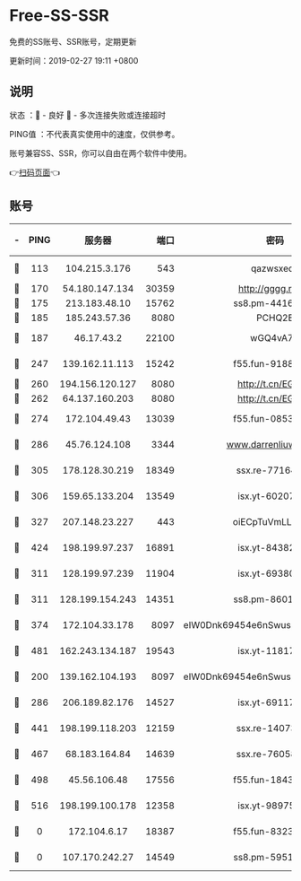 # Free-SS-SSR

免费的SS账号、SSR账号，定期更新

更新时间：2019-02-27 19:11 +0800

## 说明

状态     ：🙂 - 良好 🙁 - 多次连接失败或连接超时

PING值   ：不代表真实使用中的速度，仅供参考。

账号兼容SS、SSR，你可以自由在两个软件中使用。

👉[扫码页面](https://liesauer.github.io/free-ss-ssr.github.io/)👈

## 账号

|-|PING|服务器|端口|密码|加密方式|区域|
|:----:|:----:|:-----:|-----:|:----:|:----:|:----:|
|🙂|113|104.215.3.176|543|qazwsxedc|aes-256-gcm|JP|
|🙂|170|54.180.147.134|30359|http://gggg.rocks|chacha20|KR|
|🙂|175|213.183.48.10|15762|ss8.pm-44164718|rc4-md5|RU|
|🙂|185|185.243.57.36|8080|PCHQ2E|rc4-md5|US|
|🙂|187|46.17.43.2|22100|wGQ4vA7D|aes-256-gcm|RU|
|🙂|247|139.162.11.113|15242|f55.fun-91886429|aes-256-cfb|SG|
|🙂|260|194.156.120.127|8080|http://t.cn/EGJIyrl|rc4-md5|RU|
|🙂|262|64.137.160.203|8080|http://t.cn/EGJIyrl|rc4-md5|CA|
|🙂|274|172.104.49.43|13039|f55.fun-08537634|aes-256-cfb|SG|
|🙂|286|45.76.124.108|3344|www.darrenliuwei.com|aes-256-cfb|AU|
|🙂|305|178.128.30.219|18349|ssx.re-77164878|aes-256-cfb|SG|
|🙂|306|159.65.133.204|13549|isx.yt-60207072|aes-256-cfb|SG|
|🙂|327|207.148.23.227|443|oiECpTuVmLLxk4Ts|aes-256-cfb|US|
|🙂|424|198.199.97.237|16891|isx.yt-84382608|aes-256-cfb|US|
|🙂|311|128.199.97.239|11904|isx.yt-69380692|aes-256-cfb|SG|
|🙂|311|128.199.154.243|14351|ss8.pm-86017708|aes-256-cfb|SG|
|🙂|374|172.104.33.178|8097|eIW0Dnk69454e6nSwuspv9DmS201tQ0D|aes-256-cfb|SG|
|🙂|481|162.243.134.187|19543|isx.yt-11817529|aes-256-cfb|US|
|🙁|200|139.162.104.193|8097|eIW0Dnk69454e6nSwuspv9DmS201tQ0D|aes-256-cfb|JP|
|🙁|286|206.189.82.176|14527|isx.yt-69117684|aes-256-cfb|SG|
|🙁|441|198.199.118.203|12159|ssx.re-14073508|aes-256-cfb|US|
|🙁|467|68.183.164.84|14639|ssx.re-76058671|aes-256-cfb|US|
|🙁|498|45.56.106.48|17556|f55.fun-18434064|aes-256-cfb|US|
|🙁|516|198.199.100.178|12358|isx.yt-98975668|aes-256-cfb|US|
|🙁|0|172.104.6.17|18387|f55.fun-83237856|aes-256-cfb|US|
|🙁|0|107.170.242.27|14549|ss8.pm-59512535|aes-256-cfb|US|
